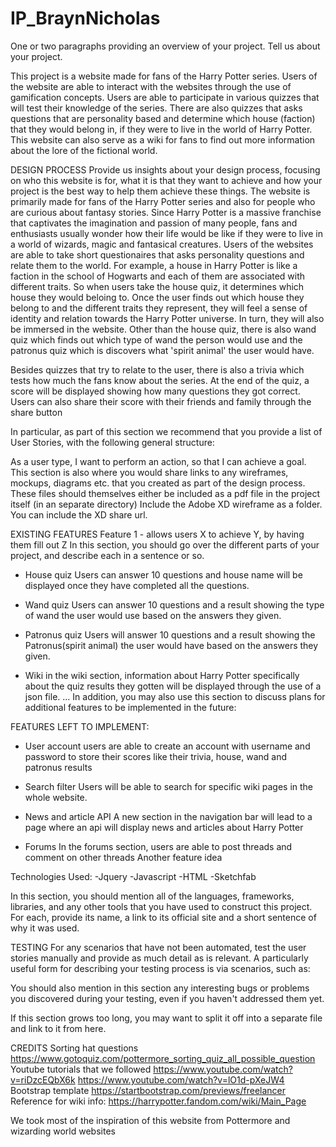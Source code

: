 # IP_BraynNicholas
One or two paragraphs providing an overview of your project. Tell us about your project.

This project is a website made for fans of the Harry Potter series. Users of the website are able to interact with the websites through the use of gamification concepts. Users are able to participate in various quizzes that will test their knowledge of the series. There are also quizzes that asks questions that are personality based and determine which house (faction) that they would belong in, if they were to live in the world of Harry Potter. This website can also serve as a wiki for fans to find out more information about the lore of the fictional world. 

DESIGN PROCESS
Provide us insights about your design process, focusing on who this website is for, what it is that they want to achieve and how your project is the best way to help them achieve these things.
The website is primarily made for fans of the Harry Potter series and also for people who are curious about fantasy stories. Since Harry Potter is a massive franchise that captivates the imagination and passion of many people, fans and enthusiasts usually wonder how their life would be like if they were to live in a world of wizards, magic and fantasical creatures.  Users of the websites are able to take short questionaires that asks personality questions and relate them to the world. For example, a house in Harry Potter is like a faction in the school of Hogwarts and each of them are associated with different traits. So when users take the house quiz, it determines which house they would beloing to. Once the user finds out which house they belong to and the different traits they represent, they will feel a sense of identity and relation towards the Harry Potter universe. In turn, they will also be immersed in the website. Other than the house quiz, there is also wand quiz which finds out which type of wand the person would use and the patronus quiz which is discovers what 'spirit animal' the user would have.

Besides quizzes that try to relate to the user, there is also a trivia which tests how much the fans know about the series. At the end of the quiz, a score will be displayed showing how many questions they got correct. Users can also share their score with their friends and family through the share button

In particular, as part of this section we recommend that you provide a list of User Stories, with the following general structure:

As a user type, I want to perform an action, so that I can achieve a goal.
This section is also where you would share links to any wireframes, mockups, diagrams etc. that you created as part of the design process. These files should themselves either be included as a pdf file in the project itself (in an separate directory) Include the Adobe XD wireframe as a folder. You can include the XD share url.





EXISTING FEATURES
Feature 1 - allows users X to achieve Y, by having them fill out Z
In this section, you should go over the different parts of your project, and describe each in a sentence or so.

- House quiz
Users can answer 10 questions and house name will be displayed once they have completed all the questions.

- Wand quiz
Users can answer 10 questions and a result showing the type of wand the user would use based on the answers they given.
 
- Patronus quiz
Users will answer 10 questions and a result showing the Patronus(spirit animal) the user would have based on the answers they given.

- Wiki 
in the wiki section, information about Harry Potter specifically about the quiz results they gotten will be displayed through the use of a json file.
...
In addition, you may also use this section to discuss plans for additional features to be implemented in the future:

FEATURES LEFT TO IMPLEMENT:
- User account
users are able to create an account with username and password to store their scores like their trivia, house, wand and patronus results

- Search filter
Users will be able to search for specific wiki pages in the whole website.

- News and article API
A new section in the navigation bar will lead to a page where an api will display news and articles about Harry Potter


- Forums
In the forums section, users are able to post threads and comment on other threads 
Another feature idea

Technologies Used:
-Jquery
-Javascript
-HTML
-Sketchfab

In this section, you should mention all of the languages, frameworks, libraries, and any other tools that you have used to construct this project. For each, provide its name, a link to its official site and a short sentence of why it was used.






TESTING
For any scenarios that have not been automated, test the user stories manually and provide as much detail as is relevant. A particularly useful form for describing your testing process is via scenarios, such as:


You should also mention in this section any interesting bugs or problems you discovered during your testing, even if you haven't addressed them yet.

If this section grows too long, you may want to split it off into a separate file and link to it from here.

CREDITS
Sorting hat questions https://www.gotoquiz.com/pottermore_sorting_quiz_all_possible_question
Youtube tutorials that we followed 
https://www.youtube.com/watch?v=riDzcEQbX6k
https://www.youtube.com/watch?v=lO1d-pXeJW4
Bootstrap template
https://startbootstrap.com/previews/freelancer
Reference for wiki info:
https://harrypotter.fandom.com/wiki/Main_Page


We took most of the inspiration of this website from Pottermore and wizarding world websites
